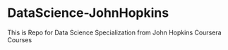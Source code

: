 # DataScience-JohnHopkins
This is Repo for Data Science Specialization from John Hopkins Coursera Courses
